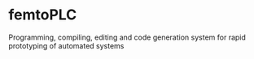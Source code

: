 # femtoPLC
Programming, compiling, editing and code generation system for rapid prototyping of automated systems
